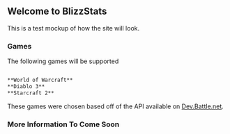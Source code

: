 ## Welcome to BlizzStats

This is a test mockup of how the site will look.

### Games

The following games will be supported

```markdown

**World of Warcraft**
**Diablo 3**
**Starcraft 2**

```

These games were chosen based off of the API available on [Dev.Battle.net](https://dev.battle.net/io-docs).

### More Information To Come Soon
